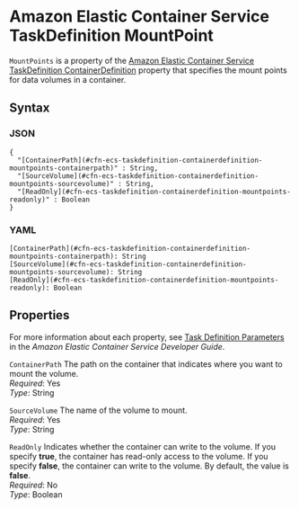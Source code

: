 # Amazon Elastic Container Service TaskDefinition MountPoint<a name="aws-properties-ecs-taskdefinition-containerdefinitions-mountpoints"></a>

`MountPoints` is a property of the [Amazon Elastic Container Service TaskDefinition ContainerDefinition](aws-properties-ecs-taskdefinition-containerdefinitions.md) property that specifies the mount points for data volumes in a container\.

## Syntax<a name="w4ab1c21c14d974b5"></a>

### JSON<a name="aws-properties-ecs-taskdefinition-containerdefinitions-mountpoints-syntax.json"></a>

```
{
  "[ContainerPath](#cfn-ecs-taskdefinition-containerdefinition-mountpoints-containerpath)" : String,
  "[SourceVolume](#cfn-ecs-taskdefinition-containerdefinition-mountpoints-sourcevolume)" : String,
  "[ReadOnly](#cfn-ecs-taskdefinition-containerdefinition-mountpoints-readonly)" : Boolean
}
```

### YAML<a name="aws-properties-ecs-taskdefinition-containerdefinitions-mountpoints-syntax.yaml"></a>

```
[ContainerPath](#cfn-ecs-taskdefinition-containerdefinition-mountpoints-containerpath): String
[SourceVolume](#cfn-ecs-taskdefinition-containerdefinition-mountpoints-sourcevolume): String
[ReadOnly](#cfn-ecs-taskdefinition-containerdefinition-mountpoints-readonly): Boolean
```

## Properties<a name="w4ab1c21c14d974b7"></a>

For more information about each property, see [Task Definition Parameters](https://docs.aws.amazon.com/AmazonECS/latest/developerguide//task_definition_parameters.html) in the *Amazon Elastic Container Service Developer Guide*\.

`ContainerPath`  <a name="cfn-ecs-taskdefinition-containerdefinition-mountpoints-containerpath"></a>
The path on the container that indicates where you want to mount the volume\.  
*Required*: Yes  
*Type*: String

`SourceVolume`  <a name="cfn-ecs-taskdefinition-containerdefinition-mountpoints-sourcevolume"></a>
The name of the volume to mount\.  
*Required*: Yes  
*Type*: String

`ReadOnly`  <a name="cfn-ecs-taskdefinition-containerdefinition-mountpoints-readonly"></a>
Indicates whether the container can write to the volume\. If you specify **true**, the container has read\-only access to the volume\. If you specify **false**, the container can write to the volume\. By default, the value is **false**\.  
*Required*: No  
*Type*: Boolean